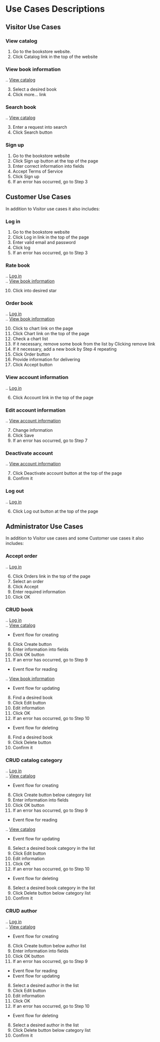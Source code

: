 # Use Cases Descriptions



## Visitor Use Cases

### View catalog
1. Go to the bookstore website.
2. Click Catalog link in the top of the website

### View book information

.. [View catalog](#view-catalog)  

3. Select a desired book  
4. Click more... link 

### Search book

.. [View catalog](#view-catalog)  

3. Enter a request into search  
4. Click Search button  

### Sign up
1. Go to the bookstore website
2. Click Sign up button at the top of the page
3. Enter correct information into fields
4. Accept Terms of Service
5. Click Sign up
6. If an error has occurred, go to Step 3



## Customer Use Cases
In addition to Visitor use cases it also includes:

### Log in
1. Go to the bookstore website
2. Click Log in link in the top of the page
3. Enter valid email and password
4. Click log
5. If an error has occurred, go to Step 3

### Rate book

.. [Log in](#log-in)  
.. [View book information](#view-book-information)

10. Click into desired star

### Order book

.. [Log in](#log-in)  
.. [View book information](#view-book-information)

10. Click to chart link on the page
11. Click Chart link on the top of the page
12. Check a chart list
13. If it necessary, remove some book from the list by Clicking remove link
14. If it necessary, add a new book by Step 4 repeating
15. Click Order button
16. Provide information for delivering
17. Click Accept button

### View account information

.. [Log in](#log-in)

6. Click Account link in the top of the page

### Edit account information

.. [View account information](#view-account-information)

7. Change information
8. Click Save
9. If an error has occurred, go to Step 7

### Deactivate account

.. [View account information](#view-account-information)

7. Click Deactivate account button at the top of the page
8. Confirm it

### Log out

.. [Log in](#log-in)

6. Click Log out button at the top of the page


## Administrator Use Cases
In addition to Visitor use cases and some Customer use cases it also includes:

### Accept order

.. [Log in](#log-in)

6. Click Orders link in the top of the page
7. Select an order
8. Click Accept
9. Enter required information
10. Click OK

### CRUD book

.. [Log in](#log-in)  
.. [View catalog](#view_catalog)

- Event flow for creating
8. Click Create button
9. Enter information into fields
10. Click OK button
11. If an error has occurred, go to Step 9
- Event flow for reading

.. [View book information](#view-book-information)  

- Event flow for updating
8. Find a desired book
9. Click Edit button
10. Edit information
11. Click OK
12. If an error has occurred, go to Step 10
- Event flow for deleting
8. Find a desired book
9. Click Delete button
10. Confirm it

### CRUD catalog category

.. [Log in](#log-in)  
.. [View catalog](#view_catalog)

- Event flow for creating
8. Click Create button below category list
9. Enter information into fields
10. Click OK button
11. If an error has occurred, go to Step 9
- Event flow for reading

.. [View catalog](#view-catalog)

- Event flow for updating
8. Select a desired book category in the list
9. Click Edit button
10. Edit information
11. Click OK
12. If an error has occurred, go to Step 10
- Event flow for deleting
8. Select a desired book category in the list
9. Click Delete button below category list
10. Confirm it

### CRUD author

.. [Log in](#log-in)  
.. [View catalog](#view_catalog)

- Event flow for creating
8. Click Create button below author list
9. Enter information into fields
10. Click OK button
11. If an error has occurred, go to Step 9
- Event flow for reading
- Event flow for updating
8. Select a desired author in the list
9. Click Edit button
10. Edit information
11. Click OK
12. If an error has occurred, go to Step 10
- Event flow for deleting
8. Select a desired author in the list
9. Click Delete button below category list
10. Confirm it
